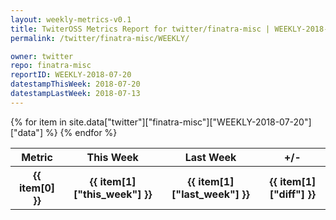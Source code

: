 ```yaml
---
layout: weekly-metrics-v0.1
title: TwiterOSS Metrics Report for twitter/finatra-misc | WEEKLY-2018-07-20
permalink: /twitter/finatra-misc/WEEKLY/

owner: twitter
repo: finatra-misc
reportID: WEEKLY-2018-07-20
datestampThisWeek: 2018-07-20
datestampLastWeek: 2018-07-13
---
```


<table style="width: 100%">
    <tr>
        <th>Metric</th>
        <th>This Week</th>
        <th>Last Week</th>
        <th>+/-</th>
    </tr>
    {% for item in site.data["twitter"]["finatra-misc"]["WEEKLY-2018-07-20"]["data"] %}
    <tr>
        <th>{{ item[0] }}</th>
        <th>{{ item[1]["this_week"] }}</th>
        <th>{{ item[1]["last_week"] }}</th>
        <th>{{ item[1]["diff"] }}</th>
    </tr>
    {% endfor %}
</table>

